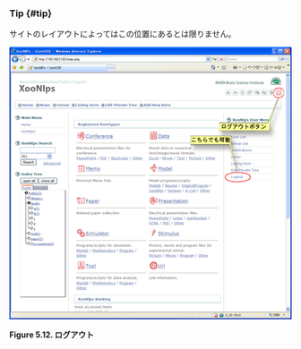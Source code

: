 ### Tip {#tip}

サイトのレイアウトによってはこの位置にあるとは限りません。

![ログアウト](../../assets/xoonips-operate12.png)

**Figure 5.12. ログアウト**